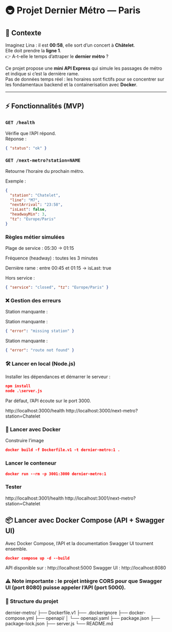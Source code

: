 # 🚇 Projet Dernier Métro — Paris

## 🎯 Contexte

Imaginez Lina : il est **00:58**, elle sort d’un concert à **Châtelet**.  
Elle doit prendre la **ligne 1**.  
👉 A-t-elle le temps d’attraper le **dernier métro** ?

Ce projet propose une **mini API Express** qui simule les passages de métro et indique si c’est la dernière rame.  
Pas de données temps réel : les horaires sont fictifs pour se concentrer sur les fondamentaux backend et la containerisation avec **Docker**.

---

## ⚡ Fonctionnalités (MVP)

### `GET /health`
Vérifie que l’API répond.  
Réponse :
```json
{ "status": "ok" }
```

### `GET /next-metro?station=NAME`

Retourne l’horaire du prochain métro.

Exemple :

```json
{
  "station": "Chatelet",
  "line": "M7",
  "nextArrival": "23:58",
  "isLast": false,
  "headwayMin": 3,
  "tz": "Europe/Paris"
}
```

### Règles métier simulées

Plage de service : 05:30 → 01:15

Fréquence (headway) : toutes les 3 minutes

Dernière rame : entre 00:45 et 01:15 → isLast: true

Hors service :
```json
{ "service": "closed", "tz": "Europe/Paris" }
```

### ❌ Gestion des erreurs

Station manquante :

Station manquante :
```json
{ "error": "missing station" }
```

Station manquante :
```json
{ "error": "route not found" }
```

### 🛠️ Lancer en local (Node.js)

Installer les dépendances et démarrer le serveur :
```json
npm install
node .\server.js
```

Par défaut, l’API écoute sur le port 3000.

http://localhost:3000/health
http://localhost:3000/next-metro?station=Chatelet

### 🐳 Lancer avec Docker
Construire l’image
```json
docker build -f Dockerfile.v1 -t dernier-metro:1 .
```

### Lancer le conteneur
```json
docker run --rm -p 3001:3000 dernier-metro:1
```

### Tester
http://localhost:3001/health
http://localhost:3001/next-metro?station=Chatelet

## 📦 Lancer avec Docker Compose (API + Swagger UI)

Avec Docker Compose, l’API et la documentation Swagger UI tournent ensemble.
```json
docker compose up -d --build
```

API disponible sur : http://localhost:5000
Swagger UI : http://localhost:8080

### ⚠️ Note importante : le projet intègre CORS pour que Swagger UI (port 8080) puisse appeler l’API (port 5000).

### 📂 Structure du projet
dernier-metro/
├── Dockerfile.v1
├── .dockerignore
├── docker-compose.yml
├── openapi/
│   └── openapi.yaml
├── package.json
├── package-lock.json
├── server.js
└── README.md




